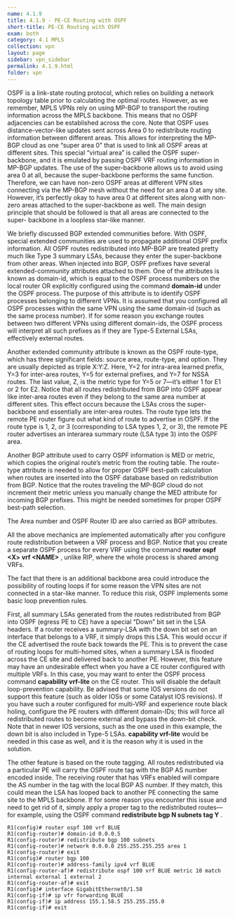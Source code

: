 ```yaml
---
name: 4.1.9
title: 4.1.9 - PE-CE Routing with OSPF
short-title: PE-CE Routing with OSPF
exam: both
category: 4.1 MPLS
collection: vpn
layout: page
sidebar: vpn_sidebar
permalink: 4.1.9.html
folder: vpn
---
```

OSPF is a link-state routing protocol, which relies on building a network topology table prior to calculating the optimal routes. However, as we remember, MPLS VPNs rely on using MP-BGP to transport the routing information across the MPLS backbone. This means that no OSPF adjacencies can be established across the core. Note that OSPF uses distance-vector-like updates sent across Area 0 to redistribute routing information between different areas. This allows for interpreting the MP-BGP cloud as one “super area 0” that is used to link all OSPF areas at different sites. This special “virtual area” is called the OSPF super-backbone, and it is emulated by passing OSPF VRF routing information in MP-BGP updates. The use of the super-backbone allows us to avoid using area 0 at all, because the super-backbone performs the same function. Therefore, we can have non-zero OSPF areas at different VPN sites connecting via the MP-BGP mesh without the need for an area 0 at any site. However, it’s perfectly okay to have area 0 at different sites along with non-zero areas attached to the super-backbone as well. The main design principle that should be followed is that all areas are connected to the super- backbone in a loopless star-like manner.

We briefly discussed BGP extended communities before. With OSPF, special extended communities are used to propagate additional OSPF prefix information. All OSPF routes redistributed into MP-BGP are treated pretty much like Type 3 summary LSAs, because they enter the super-backbone from other areas. When injected into BGP, OSPF prefixes have several extended-community attributes attached to them. One of the attributes is known as domain-id, which is equal to the OSPF process numbers on the local router OR explicitly configured using the command **domain-id** under the OSPF process. The purpose of this attribute is to identify OSPF processes belonging to different VPNs. It is assumed that you configured all OSPF processes within the same VPN using the same domain-id (such as the same process number). If for some reason you exchange routes between two different VPNs using different domain-ids, the OSPF process will interpret all such prefixes as if they are Type-5 External LSAs, effectively external routes.

Another extended community attribute is known as the OSPF route-type, which has three significant fields: source area, route-type, and option. They are usually depicted as triple X:Y:Z. Here, Y=2 for intra-area learned prefix, Y=3 for inter-area routes, Y=5 for external prefixes, and Y=7 for NSSA routes. The last value, Z, is the metric type for Y=5 or 7—it’s either 1 for E1 or 2 for E2. Notice that all routes redistributed from BGP into OSPF appear like inter-area routes even if they belong to the same area number at different sites. This effect occurs because the LSAs cross the super-backbone and essentially are inter-area routes. The route type lets the remote PE router figure out what kind of route to advertise in OSPF. If the route type is 1, 2, or 3 (corresponding to LSA types 1, 2, or 3), the remote PE router advertises an interarea summary route (LSA type 3) into the OSPF area.

Another BGP attribute used to carry OSPF information is MED or metric, which copies the original route’s metric from the routing table. The route-type attribute is needed to allow for proper OSPF best-path calculation when routes are inserted into the OSPF database based on redistribution from BGP. Notice that the routes traveling the MP-BGP cloud do not increment their metric unless you manually change the MED attribute for incoming BGP prefixes. This might be needed sometimes for proper OSPF best-path selection.

The Area number and OSPF Router ID are also carried as BGP attributes.

All the above mechanics are implemented automatically after you configure route redistribution between a VRF process and BGP. Notice that you create a separate OSPF process for every VRF using the command **router ospf \<X\> vrf \<NAME\>** , unlike RIP, where the whole process is shared among VRFs.

The fact that there is an additional backbone area could introduce the possibility of routing loops if for some reason the VPN sites are not connected in a star-like manner. To reduce this risk, OSPF implements some basic loop prevention rules.

First, all summary LSAs generated from the routes redistributed from BGP into OSPF (egress PE to CE) have a special “Down” bit set in the LSA headers. If a router receives a summary-LSA with the down bit set on an interface that belongs to a VRF, it simply drops this LSA. This would occur if the CE advertised the route back towards the PE. This is to prevent the case of routing loops for multi-homed sites, when a summary LSA is flooded across the CE site and delivered back to another PE. However, this feature may have an undesirable effect when you have a CE router configured with multiple VRFs. In this case, you may want to enter the OSPF process command **capability vrf-lite** on the CE router. This will disable the default loop-prevention capability. Be advised that some IOS versions do not support this feature (such as older IOSs or some Catalyst IOS revisions). If you have such a router configured for multi-VRF and experience route black holing, configure the PE routers with different domain-IDs; this will force all redistributed routes to become external and bypass the down-bit check. Note that in newer IOS versions, such as the one used in this example, the down bit is also included in Type-5 LSAs. **capability vrf-lite** would be needed in this case as well, and it is the reason why it is used in the solution.

The other feature is based on the route tagging. All routes redistributed via a particular PE will carry the OSPF route tag with the BGP AS number encoded inside. The receiving router that has VRFs enabled will compare the AS number in the tag with the local BGP AS number. If they match, this could mean the LSA has looped back to another PE connecting the same site to the MPLS backbone. If for some reason you encounter this issue and need to get rid of it, simply apply a proper tag to the redistributed routes—for example, using the OSPF command
**redistribute bgp N subnets tag Y** .
```
R1(config)# router ospf 100 vrf BLUE
R1(config-router)# domain-id 0.0.0.5
R1(config-router)# redistribute bgp 100 subnets
R1(config-router)# network 0.0.0.0 255.255.255.255 area 1
R1(config-router)# exit
R1(config)# router bgp 100
R1(config-router)# address-family ipv4 vrf BLUE
R1(config-router-af)# redistribute ospf 100 vrf BLUE metric 10 match internal external 1 external 2
R1(config-router-af)# exit
R1(config)# interface GigabitEthernet0/1.58
R1(config-if)# ip vfr forwarding BLUE
R1(config-if)# ip address 155.1.58.5 255.255.255.0
R1(config-if)# exit
```





